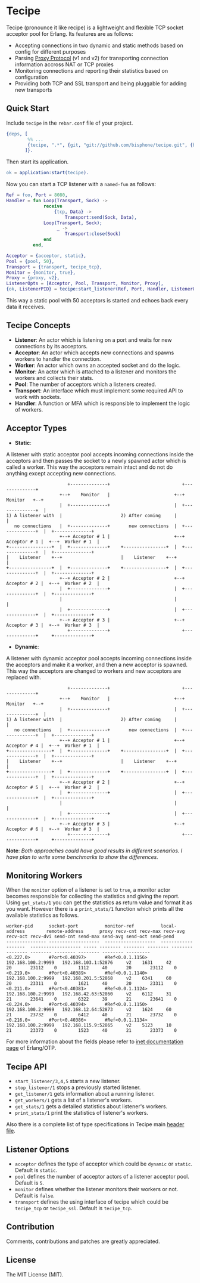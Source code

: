 Tecipe
=====

Tecipe (pronounce it like recipe) is a lightweight and flexible TCP socket acceptor pool for Erlang. Its features are as follows:

- Accepting connections in two dynamic and static methods based on config for different purposes
- Parsing [Proxy Protocol](http://www.haproxy.org/download/1.5/doc/proxy-protocol.txt) (v1 and v2) for transporting connection information accross NAT or TCP proxies
- Monitoring connections and reporting their statistics based on configuration
- Providing both TCP and SSL transport and being pluggable for adding new transports

Quick Start
-----

Include `tecipe` in the `rebar.conf` file of your project.

```erlang
{deps, [
        %% ...
        {tecipe, ".*", {git, "git://github.com/bisphone/tecipe.git", {branch, "master"}}}
       ]}.
```

Then start its application.

```erlang
ok = application:start(tecipe).
```

Now you can start a TCP listener with a `named-fun` as follows:

```erlang
Ref = foo, Port = 8080,
Handler = fun Loop(Transport, Sock) ->
              receive
                  {tcp, Data} ->
                      Transport:send(Sock, Data),
		      Loop(Transport, Sock);
                   _ ->
                      Transport:close(Sock)
              end
          end,

Acceptor = {acceptor, static},
Pool = {pool, 50},
Transport = {transport, tecipe_tcp},
Monitor = {monitor, true},
Proxy = {proxy, v2},
ListenerOpts = [Acceptor, Pool, Transport, Monitor, Proxy],
{ok, ListenerPID} = tecipe:start_listener(Ref, Port, Handler, ListenerOpts),
```

This way a static pool with 50 acceptors is started and echoes back every data it receives.

Tecipe Concepts
----

* **Listener**: An actor which is listening on a port and waits for new connections by its acceptors.
* **Acceptor**: An actor which accepts new connections and spawns workers to handler the connection.
* **Worker**: An actor which owns an accepted socket and do the logic.
* **Monitor**: An actor which is attached to a listener and monitors the workers and collects their stats.
* **Pool**: The number of acceptors which a listeners created.
* **Transport**: An interface which must implement some required API to work with sockets.
* **Handler**: A function or MFA which is responsible to implement the logic of workers.

Acceptor Types
-----

* **Static**:

A listener with static acceptor pool accepts incoming connections inside the acceptors and then passes the socket to
a newly spawned actor which is called a worker. This way the acceptors remain intact and do not do anything except accepting
new connections.
```
                       +--------------+                           +--------------+
                    +--+    Monitor   |                        +--+    Monitor   +--+
                    |  +--------------+                        |  +--------------+  |
1) A listener with  |                      2) After coming     |                    |
   no connections   |  +--------------+       new connections  |  +--------------+  |  +--------------+
                    +--+ Acceptor # 1 |                        +--+ Acceptor # 1 |  +--+  Worker # 1  |
+----------------+  |  +--------------+    +----------------+  |  +--------------+  |  +--------------+
|    Listener    +--+                      |    Listener    +--+                    |
+----------------+  |  +--------------+    +----------------+  |  +--------------+  |  +--------------+
                    +--+ Acceptor # 2 |                        +--+ Acceptor # 2 |  +--+  Worker # 2  |
                    |  +--------------+                        |  +--------------+  |  +--------------+
                    |                                          |                    |
                    |  +--------------+                        |  +--------------+  |  +--------------+
                    +--+ Acceptor # 3 |                        +--+ Acceptor # 3 |  +--+  Worker # 3  |
                       +--------------+                           +--------------+     +--------------+
```

* **Dynamic**:

A listener with dynamic acceptor pool accepts incoming connections inside the acceptors and make it a worker, and then
a new acceptor is spawned. This way the acceptors are changed to workers and new acceptors are replaced with.
```
                       +--------------+                           +--------------+
                    +--+    Monitor   |                        +--+    Monitor   +--+
                    |  +--------------+                        |  +--------------+  |
1) A listener with  |                      2) After coming     |                    |
   no connections   |  +--------------+       new connections  |  +--------------+  |  +--------------+
                    +--+ Acceptor # 1 |                        +--+ Acceptor # 4 |  +--+  Worker # 1  |
+----------------+  |  +--------------+    +----------------+  |  +--------------+  |  +--------------+
|    Listener    +--+                      |    Listener    +--+                    |
+----------------+  |  +--------------+    +----------------+  |  +--------------+  |  +--------------+
                    +--+ Acceptor # 2 |                        +--+ Acceptor # 5 |  +--+  Worker # 2  |
                    |  +--------------+                        |  +--------------+  |  +--------------+
                    |                                          |                    |
                    |  +--------------+                        |  +--------------+  |  +--------------+
                    +--+ Acceptor # 3 |                        +--+ Acceptor # 6 |  +--+  Worker # 3  |
                       +--------------+                           +--------------+     +--------------+
```


**Note**: *Both approaches could have good results in different scenarios. I have plan to write some benchmarks to show the differences.*

Monitoring Workers
-----

When the `monitor` option of a listener is set to `true`, a monitor actor becomes responsible for collecting the statistics and giving the report.
Using `get_stats/1` you can get the statistics as return value and format it as you want. However there is a `print_stats/1` function which prints
all the available statistics as follows.

```
worker-pid      socket-port          monitor-ref          local-address        remote-address      proxy recv-cnt recv-max recv-avg recv-oct recv-dvi send-cnt send-max send-avg send-oct send-pend
--------------- -------------------  -------------------  -------------------  ------------------- ----- -------- -------- -------- -------- -------- -------- -------- -------- -------- ---------
<0.227.0>       #Port<0.40397>       #Ref<0.0.1.1156>     192.168.100.2:9999   192.168.103.1:52876     v2    1631     42       20       23112    0        1112     40       20       23112    0
<0.219.0>       #Port<0.40389>       #Ref<0.0.1.1140>     192.168.100.2:9999   192.168.201.5:52868     v2    6341     60       20       23311    0        1621     40       20       23311    0
<0.211.0>       #Port<0.40381>       #Ref<0.0.1.1124>     192.168.100.2:9999   192.168.42.63:52860     v2    6112     31       21       23641    0        6322     39       21       23641    0
<0.224.0>       #Port<0.40394>       #Ref<0.0.1.1150>     192.168.100.2:9999   192.168.12.64:52873     v2    1624     60       21       23732    0        6412     40       21       23732    0
<0.216.0>       #Port<0.40386>       #Ref<0.0.1.1134>     192.168.100.2:9999   192.168.115.9:52865     v2    5123     10       21       23373    0        1523     40       21       23373    0
```

For more information about the fields please refer to [inet documentation page](http://erlang.org/doc/man/inet.html#getstat-1) of Erlang/OTP.

Tecipe API
-----

* `start_listener/3,4,5` starts a new listener.
* `stop_listener/1` stops a previously started listener.
* `get_listener/1` gets information about a running listener.
* `get_workers/1` gets a list of a listener's workers.
* `get_stats/1` gets a detailed statistics about listener's workers.
* `print_stats/1` print the statistics of listener's workers.

Also there is a complete list of type specifications in Tecipe main [header file](https://github.com/bisphone/Tecipe/blob/master/include/tecipe.hrl).

Listener Options
-----

* `acceptor` defines the type of acceptor which could be `dynamic` or `static`. Default is `static`.
* `pool` defines the number of acceptor actors of a listener acceptor pool. Default is `5`.
* `monitor` defines whether the listener monitors their workers or not. Default is `false`.
* `transport` defines the using interface of tecipe which could be `tecipe_tcp` or `tecipe_ssl`. Default is `tecipe_tcp`.

Contribution
-----

Comments, contributions and patches are greatly appreciated.

License
-----
The MIT License (MIT).

